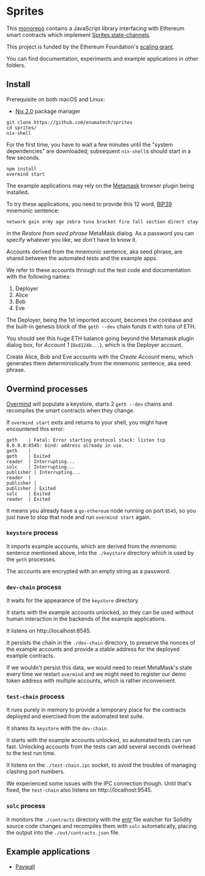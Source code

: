 # Sprites

This [monorepo](https://trunkbaseddevelopment.com/monorepos/) contains a
JavaScript library interfacing with Ethereum smart contracts which implement
[Sprites state-channels](https://arxiv.org/abs/1702.05812).

This project is funded by the Ethereum Foundation's
[scaling grant](https://blog.ethereum.org/2018/05/02/announcing-may-2018-cohort-ef-grants/).

You can find documentation, experiments and example applications in other
folders.



## Install

Prerequisite on both macOS and Linux:
- [Nix 2.0](https://nixos.org/nix/) package manager

```
git clone https://github.com/enumatech/sprites
cd sprites/
nix-shell
```

For the first time, you have to wait a few minutes until the "system
dependencies" are downloaded; subsequent `nix-shell`s should start
in a few seconds.

```
npm install
overmind start
```

The example applications may rely on the [Metamask](https://metamask.io)
browser plugin being installed.

To try these applications, you need to provide this 12 word,
[BIP39](https://github.com/bitcoin/bips/blob/master/bip-0039.mediawiki)
mnemonic sentence:

```
network gain army age zebra tuna bracket fire fall section direct stay
```

in the _Restore from seed phrase_ MetaMask dialog.
As a password you can specify whatever you like, we don't have to know it.

Accounts derived from the mnemonic sentence, aka seed phrase, are shared
between the automated tests and the example apps.

We refer to these accounts through out the test code and documentation
with the following names:

1. Deployer
1. Alice
1. Bob
1. Eve

The Deployer, being the 1st imported account, becomes the coinbase and
the built-in genesis block of the `geth --dev` chain funds it with tons of ETH.

You should see this huge ETH balance going beyond the Metamask plugin
dialog box, for _Account 1_ (`0xd124b...`), which is the Deployer account.

Create Alice, Bob and Eve accounts with the _Create Account_ menu,
which generates them deterministically from the mnemonic sentence,
aka seed phrase.



## Overmind processes

[Overmind](https://github.com/DarthSim/overmind) will populate a keystore,
starts 2 `geth --dev` chains and recompiles the smart contracts when they change.

If `overmind start` exits and returns to your shell, you might have
encountered this error:

```
geth    | Fatal: Error starting protocol stack: listen tcp 0.0.0.0:8545: bind: address already in use.
geth    |
geth    | Exited
reader  | Interrupting...
solc    | Interrupting...
publisher | Interrupting...
reader  |
publisher |
publisher | Exited
solc    | Exited
reader  | Exited
```

It means you already have a `go-ethereum` node running on port `8545`,
so you just have to stop that node and run `overmind start` again.


### `keystore` process

It imports example accounts, which are derived from the
mnemonic sentence mentioned above, into the `./keystore`
directory which is used by the `geth` processes.

The accounts are encrypted with an empty string as a password.

### `dev-chain` process

It waits for the appearance of the `keystore` directory.

It starts with the example accounts unlocked, so they can be used without
human interaction in the backends of the example applications.

It listens on http://localhost:8545.

It persists the chain in the `./dev-chain` directory, to preserve the nonces
of the example accounts and provide a stable address for the deployed
example contracts.

If we wouldn't persist this data, we would need to reset MetaMask's state
every time we restart `overmind` and we might need to register our
demo token address with multiple accounts, which is rather inconvenient.


### `test-chain` process

It runs purely in memory to provide a temporary place for the contracts
deployed and exercised from the automated test suite.

It shares its `keystore` with the `dev-chain`.

It starts with the example accounts unlocked, so automated tests can
run fast. Unlocking accounts from the tests can add several seconds
overhead to the test run time.

It listens on the `./test-chain.ipc` socket, to avoid the troubles of managing
clashing port numbers.

We experienced some issues with the IPC connection though.
Until that's fixed, the `test-chain` also listens on http://localhost:9545.


### `solc` process

It monitors the `./contracts` directory with the [entr](http://entrproject.org)
file watcher for Solidity source code changes and recompiles them with `solc`
automatically, placing the output into the `./out/contracts.json` file.



## Example applications

* [Paywall](examples/paywall/)
